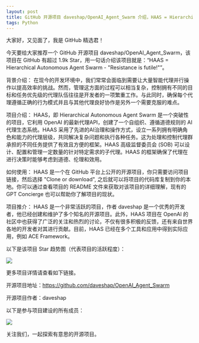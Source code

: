 ```yaml
---
layout: post
title: GitHub 开源项目 daveshap/OpenAI_Agent_Swarm 介绍，HAAS = Hierarchical Autonomous Agent Swarm - "Resistance is futile!"
tags: Python
---
```


大家好，又见面了，我是 GitHub 精选君！

今天要给大家推荐一个 GitHub 开源项目 daveshap/OpenAI_Agent_Swarm，该项目在 GitHub 有超过 1.9k Star，用一句话介绍该项目就是：“HAAS = Hierarchical Autonomous Agent Swarm - "Resistance is futile!"”。





背景介绍：
在现今的开发环境中，我们常常会面临到需要让大量智能代理并行操作以提高效率的挑战。然而，管理这方面的过程可以相当复杂，控制拥有不同的目标和任务优先级的代理队伍往往是开发者的一项繁重工作。与此同时，确保每个代理遵循正确的行为模式并且与其他代理良好协作是另外一个需要克服的难点。

项目介绍：
HAAS，即 Hierarchical Autonomous Agent Swarm 是一个突破性的项目，它利用 OpenAI 的最新代理API，创建了一个自组织、遵循道德规则的 AI 代理生态系统。HAAS 采用了先进的AI治理和操作方式，设立一系列拥有明确角色和能力的代理层级，共同解决复杂问题和执行各种任务。这为处理和控制代理群承担的不同任务提供了有效且方便的框架。HAAS 高级监督委员会 (SOB) 可以设计、配置和管理一定数量的针对特定需求的子代理。HAAS 的框架确保了代理在进行决策时能够考虑到道德、伦理和效用。

如何使用：
HAAS 是一个在 GitHub 平台上公开的开源项目，你只需要访问项目链接，然后选择 "Clone or download", 之后就可以将项目的代码库复制到你的本地。你可以通过查看项目的 README 文件来获取对该项目的详细理解，现有的 GPT Concierge 也可以帮助你了解项目的现状。

项目推介：
HAAS 是一个非常活跃的项目，作者 daveshap 是一个优秀的开发者，他已经创建和维护了多个知名的开源项目。此外，HAAS 项目在 OpenAI 的社区中也获得了广泛的关注和热烈的讨论，不仅有很多积极的反馈，还有来自世界各地的开发者对其进行贡献。目前，HAAS 已经在多个工具和应用中得到实际应用，例如 ACE Framework。


以下是该项目 Star 趋势图（代表项目的活跃程度）：

![](https://api.star-history.com/svg?repos=daveshap/OpenAI_Agent_Swarm&type=Timeline)

更多项目详情请查看如下链接。

开源项目地址：https://github.com/daveshap/OpenAI_Agent_Swarm 

开源项目作者：daveshap

以下是参与项目建设的所有成员：

![](https://contrib.rocks/image?repo=daveshap/OpenAI_Agent_Swarm)

关注我们，一起探索有意思的开源项目。

